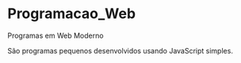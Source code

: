 # Programacao_Web
Programas em Web Moderno

São programas pequenos  desenvolvidos usando JavaScript simples.

